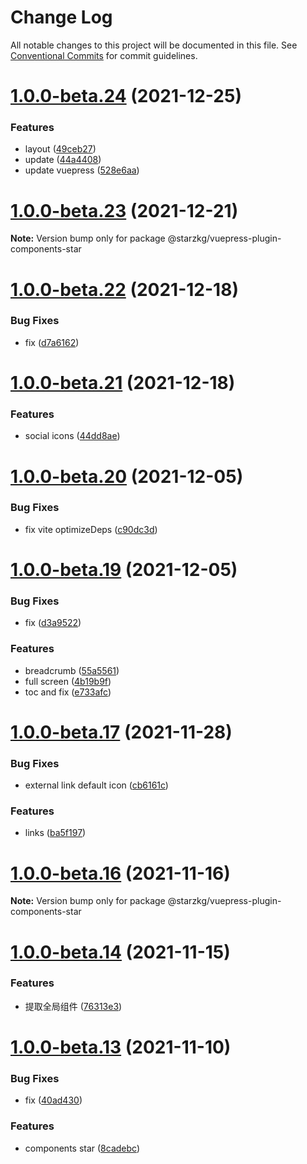 # Change Log

All notable changes to this project will be documented in this file.
See [Conventional Commits](https://conventionalcommits.org) for commit guidelines.

# [1.0.0-beta.24](https://github.com/shentuzhigang/vuepress-theme-star/compare/v1.0.0-beta.23...v1.0.0-beta.24) (2021-12-25)


### Features

* layout ([49ceb27](https://github.com/shentuzhigang/vuepress-theme-star/commit/49ceb2779e307a1650d548f14fa2adad80a32837))
* update ([44a4408](https://github.com/shentuzhigang/vuepress-theme-star/commit/44a44081fd632e8ed57711f8adbad4c27b3d4233))
* update vuepress ([528e6aa](https://github.com/shentuzhigang/vuepress-theme-star/commit/528e6aa7316dd64bf0955aa716fe529e7ba2d271))





# [1.0.0-beta.23](https://github.com/shentuzhigang/vuepress-theme-star/compare/v1.0.0-beta.22...v1.0.0-beta.23) (2021-12-21)

**Note:** Version bump only for package @starzkg/vuepress-plugin-components-star





# [1.0.0-beta.22](https://github.com/shentuzhigang/vuepress-theme-star/compare/v1.0.0-beta.21...v1.0.0-beta.22) (2021-12-18)


### Bug Fixes

* fix ([d7a6162](https://github.com/shentuzhigang/vuepress-theme-star/commit/d7a61628b181269b5a17ce3c7bac62896d7a545e))





# [1.0.0-beta.21](https://github.com/shentuzhigang/vuepress-theme-star/compare/v1.0.0-beta.20...v1.0.0-beta.21) (2021-12-18)


### Features

* social icons ([44dd8ae](https://github.com/shentuzhigang/vuepress-theme-star/commit/44dd8aec17f7d72673a0e0a621f7ac989e1192a5))





# [1.0.0-beta.20](https://github.com/shentuzhigang/vuepress-theme-star/compare/v1.0.0-beta.19...v1.0.0-beta.20) (2021-12-05)


### Bug Fixes

* fix vite optimizeDeps ([c90dc3d](https://github.com/shentuzhigang/vuepress-theme-star/commit/c90dc3dce56a44e0ab266ec17ad0199cf19b46d2))





# [1.0.0-beta.19](https://github.com/shentuzhigang/vuepress-theme-star/compare/v1.0.0-beta.18...v1.0.0-beta.19) (2021-12-05)


### Bug Fixes

* fix ([d3a9522](https://github.com/shentuzhigang/vuepress-theme-star/commit/d3a9522bc7413d58172ccc3478e8d202225215ab))


### Features

* breadcrumb ([55a5561](https://github.com/shentuzhigang/vuepress-theme-star/commit/55a5561866ec09fb4694d2ed46af4bfa49453bf9))
* full screen ([4b19b9f](https://github.com/shentuzhigang/vuepress-theme-star/commit/4b19b9fa3b94894dfa5d7e2f14809405e5bd7be5))
* toc and fix ([e733afc](https://github.com/shentuzhigang/vuepress-theme-star/commit/e733afc621b774380ec0cb0559a0f254d6b9ced8))





# [1.0.0-beta.17](https://github.com/shentuzhigang/vuepress-theme-star/compare/v1.0.0-beta.16...v1.0.0-beta.17) (2021-11-28)


### Bug Fixes

* external link default icon ([cb6161c](https://github.com/shentuzhigang/vuepress-theme-star/commit/cb6161c361e3a33b9345376819c149e55b5d6ad6))


### Features

* links ([ba5f197](https://github.com/shentuzhigang/vuepress-theme-star/commit/ba5f19767d41b3449ee88447b43a6390c3b9eb67))





# [1.0.0-beta.16](https://github.com/vuepress/vuepress-next/compare/v1.0.0-beta.15...v1.0.0-beta.16) (2021-11-16)

**Note:** Version bump only for package @starzkg/vuepress-plugin-components-star





# [1.0.0-beta.14](https://github.com/vuepress/vuepress-next/compare/v1.0.0-beta.13...v1.0.0-beta.14) (2021-11-15)


### Features

* 提取全局组件 ([76313e3](https://github.com/vuepress/vuepress-next/commit/76313e3d4e331cf41d944581bc9890a57062b2e4))





# [1.0.0-beta.13](https://github.com/vuepress/vuepress-next/compare/v1.0.0-beta.12...v1.0.0-beta.13) (2021-11-10)


### Bug Fixes

* fix ([40ad430](https://github.com/vuepress/vuepress-next/commit/40ad4302598edfb9d2373a82329b17a1bbe02b96))


### Features

* components star ([8cadebc](https://github.com/vuepress/vuepress-next/commit/8cadebc0bdb54be6cb14d9da91b097d3cebc2d6d))
